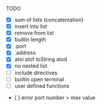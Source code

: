 TODO
* [x] sum of lists (concatentation)
* [x] insert into list
* [x] remove from list
* [x] builtin length
* [x] .port
* [x] .address
* [x] atoi atof toString atod
* [x] no nested list
* [ ] include directives
* [ ] builtin open terminal
* [ ] user defined functions
* [ ] error port number > max value 
